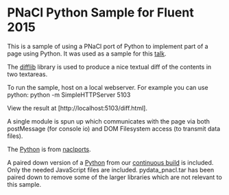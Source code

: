 PNaCl Python Sample for Fluent 2015
===================================

This is a sample of using a PNaCl port of Python to implement part
of a page using Python.
It was used as a sample for this
[talk](http://fluentconf.com/javascript-html-2015/public/schedule/detail/39279).

The [difflib](https://docs.python.org/2/library/difflib.html)
library is used to produce a nice textual diff of the contents
in two textareas.

To run the sample, host on a local webserver.
For example you can use python:
  python -m SimpleHTTPServer 5103

View the result at [http://localhost:5103/diff.html].

A single module is spun up which communicates with the page via
both postMessage (for console io) and DOM Filesystem access
(to transmit data files).

The
[Python](http://gsdview.appspot.com/naclports/builds/pepper_41/trunk-253-g089940f/publish/python/pnacl/)
is from [naclports](https://code.google.com/p/naclports/).

A paired down version of a
[Python](http://gsdview.appspot.com/naclports/builds/pepper_41/trunk-253-g089940f/publish/python/pnacl/)
from our
[continuous build](http://build.chromium.org/p/client.nacl.ports/console)
is included.
Only the needed JavaScript files are included.
pydata_pnacl.tar has been paired down to remove some of the larger
libraries which are not relevant to this sample.
